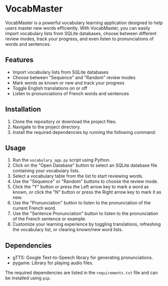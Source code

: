 # VocabMaster

VocabMaster is a powerful vocabulary learning application designed to help users master new words efficiently. With VocabMaster, you can easily import vocabulary lists from SQLite databases, choose between different review modes, track your progress, and even listen to pronunciations of words and sentences.

## Features

- Import vocabulary lists from SQLite databases
- Choose between "Sequence" and "Random" review modes
- Mark words as known or new and track your progress
- Toggle English translations on or off
- Listen to pronunciations of French words and sentences

## Installation

1. Clone the repository or download the project files.
2. Navigate to the project directory.
3. Install the required dependencies by running the following command:


## Usage

1. Run the `vocabulary_app.py` script using Python.
2. Click on the "Open Database" button to select an SQLite database file containing your vocabulary lists.
3. Select a vocabulary table from the list to start reviewing words.
4. Use the "Sequence" or "Random" buttons to choose the review mode.
5. Click the "Y" button or press the Left arrow key to mark a word as known, or click the "N" button or press the Right arrow key to mark it as new.
6. Use the "Pronunciation" button to listen to the pronunciation of the current French word.
7. Use the "Sentence Pronunciation" button to listen to the pronunciation of the French sentence or example.
8. Customize your learning experience by toggling translations, refreshing the vocabulary list, or clearing known/new word lists.

## Dependencies

- gTTS: Google Text-to-Speech library for generating pronunciations.
- pygame: Library for playing audio files.

The required dependencies are listed in the `requirements.txt` file and can be installed using `pip`.
